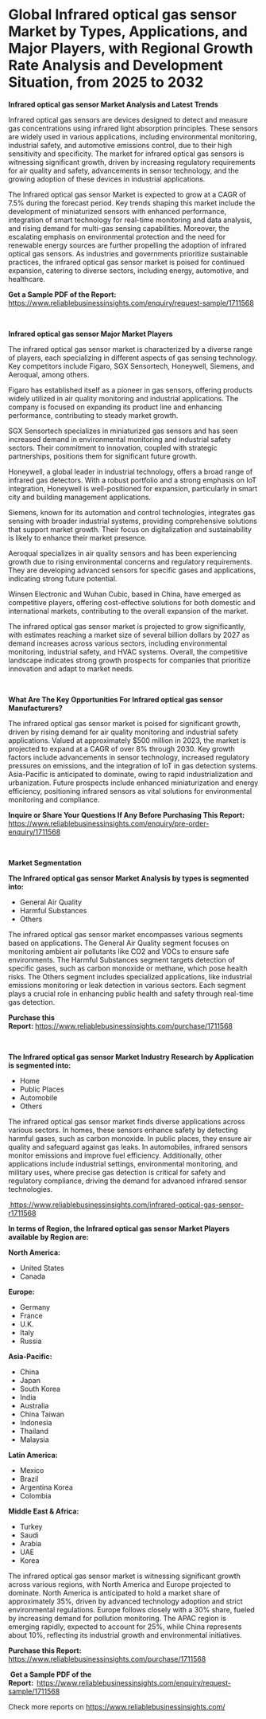 <p><h1>Global Infrared optical gas sensor Market by Types, Applications, and Major Players, with Regional Growth Rate Analysis and Development Situation, from 2025 to 2032</h1></p><p><strong>Infrared optical gas sensor Market Analysis and Latest Trends</strong></p>
<p><p>Infrared optical gas sensors are devices designed to detect and measure gas concentrations using infrared light absorption principles. These sensors are widely used in various applications, including environmental monitoring, industrial safety, and automotive emissions control, due to their high sensitivity and specificity. The market for infrared optical gas sensors is witnessing significant growth, driven by increasing regulatory requirements for air quality and safety, advancements in sensor technology, and the growing adoption of these devices in industrial applications.</p><p>The Infrared optical gas sensor Market is expected to grow at a CAGR of 7.5% during the forecast period. Key trends shaping this market include the development of miniaturized sensors with enhanced performance, integration of smart technology for real-time monitoring and data analysis, and rising demand for multi-gas sensing capabilities. Moreover, the escalating emphasis on environmental protection and the need for renewable energy sources are further propelling the adoption of infrared optical gas sensors. As industries and governments prioritize sustainable practices, the infrared optical gas sensor market is poised for continued expansion, catering to diverse sectors, including energy, automotive, and healthcare.</p></p>
<p><strong>Get a Sample PDF of the Report:&nbsp;</strong> <a href="https://www.reliablebusinessinsights.com/enquiry/request-sample/1711568?utm_campaign=39&utm_medium=2&utm_source=Github&utm_content=ia&utm_term=11012025&utm_id=infrared-optical-gas-sensor">https://www.reliablebusinessinsights.com/enquiry/request-sample/1711568</a></p>
<p>&nbsp;</p>
<p><strong>Infrared optical gas sensor Major Market Players</strong></p>
<p><p>The infrared optical gas sensor market is characterized by a diverse range of players, each specializing in different aspects of gas sensing technology. Key competitors include Figaro, SGX Sensortech, Honeywell, Siemens, and Aeroqual, among others. </p><p>Figaro has established itself as a pioneer in gas sensors, offering products widely utilized in air quality monitoring and industrial applications. The company is focused on expanding its product line and enhancing performance, contributing to steady market growth.</p><p>SGX Sensortech specializes in miniaturized gas sensors and has seen increased demand in environmental monitoring and industrial safety sectors. Their commitment to innovation, coupled with strategic partnerships, positions them for significant future growth.</p><p>Honeywell, a global leader in industrial technology, offers a broad range of infrared gas detectors. With a robust portfolio and a strong emphasis on IoT integration, Honeywell is well-positioned for expansion, particularly in smart city and building management applications.</p><p>Siemens, known for its automation and control technologies, integrates gas sensing with broader industrial systems, providing comprehensive solutions that support market growth. Their focus on digitalization and sustainability is likely to enhance their market presence.</p><p>Aeroqual specializes in air quality sensors and has been experiencing growth due to rising environmental concerns and regulatory requirements. They are developing advanced sensors for specific gases and applications, indicating strong future potential.</p><p>Winsen Electronic and Wuhan Cubic, based in China, have emerged as competitive players, offering cost-effective solutions for both domestic and international markets, contributing to the overall expansion of the market.</p><p>The infrared optical gas sensor market is projected to grow significantly, with estimates reaching a market size of several billion dollars by 2027 as demand increases across various sectors, including environmental monitoring, industrial safety, and HVAC systems. Overall, the competitive landscape indicates strong growth prospects for companies that prioritize innovation and adapt to market needs.</p></p>
<p>&nbsp;</p>
<p><strong>What Are The Key Opportunities For Infrared optical gas sensor Manufacturers?</strong></p>
<p><p>The infrared optical gas sensor market is poised for significant growth, driven by rising demand for air quality monitoring and industrial safety applications. Valued at approximately $500 million in 2023, the market is projected to expand at a CAGR of over 8% through 2030. Key growth factors include advancements in sensor technology, increased regulatory pressures on emissions, and the integration of IoT in gas detection systems. Asia-Pacific is anticipated to dominate, owing to rapid industrialization and urbanization. Future prospects include enhanced miniaturization and energy efficiency, positioning infrared sensors as vital solutions for environmental monitoring and compliance.</p></p>
<p><strong>Inquire or Share Your Questions If Any Before Purchasing This Report:</strong> <a href="https://www.reliablebusinessinsights.com/enquiry/pre-order-enquiry/1711568?utm_campaign=39&utm_medium=2&utm_source=Github&utm_content=ia&utm_term=11012025&utm_id=infrared-optical-gas-sensor">https://www.reliablebusinessinsights.com/enquiry/pre-order-enquiry/1711568</a></p>
<p>&nbsp;</p>
<p><strong>Market Segmentation</strong></p>
<p><strong>The Infrared optical gas sensor Market Analysis by types is segmented into:</strong></p>
<p><ul><li>General Air Quality</li><li>Harmful Substances</li><li>Others</li></ul></p>
<p><p>The infrared optical gas sensor market encompasses various segments based on applications. The General Air Quality segment focuses on monitoring ambient air pollutants like CO2 and VOCs to ensure safe environments. The Harmful Substances segment targets detection of specific gases, such as carbon monoxide or methane, which pose health risks. The Others segment includes specialized applications, like industrial emissions monitoring or leak detection in various sectors. Each segment plays a crucial role in enhancing public health and safety through real-time gas detection.</p></p>
<p><strong>Purchase this Report:&nbsp;</strong><a href="https://www.reliablebusinessinsights.com/purchase/1711568?utm_campaign=39&utm_medium=2&utm_source=Github&utm_content=ia&utm_term=11012025&utm_id=infrared-optical-gas-sensor">https://www.reliablebusinessinsights.com/purchase/1711568</a></p>
<p>&nbsp;</p>
<p><strong>The Infrared optical gas sensor Market Industry Research by Application is segmented into:</strong></p>
<p><ul><li>Home</li><li>Public Places</li><li>Automobile</li><li>Others</li></ul></p>
<p><p>The infrared optical gas sensor market finds diverse applications across various sectors. In homes, these sensors enhance safety by detecting harmful gases, such as carbon monoxide. In public places, they ensure air quality and safeguard against gas leaks. In automobiles, infrared sensors monitor emissions and improve fuel efficiency. Additionally, other applications include industrial settings, environmental monitoring, and military uses, where precise gas detection is critical for safety and regulatory compliance, driving the demand for advanced infrared sensor technologies.</p></p>
<p><a href="https://www.reliablebusinessinsights.com/infrared-optical-gas-sensor-r1711568?utm_campaign=39&utm_medium=2&utm_source=Github&utm_content=ia&utm_term=11012025&utm_id=infrared-optical-gas-sensor">&nbsp;https://www.reliablebusinessinsights.com/infrared-optical-gas-sensor-r1711568</a></p>
<p><strong>In terms of Region, the Infrared optical gas sensor Market Players available by Region are:</strong></p>
<p>
    <p> <strong> North America: </strong>
        <ul>
            <li>United States</li>
            <li>Canada</li>
        </ul>
        </p> 
    <p> <strong> Europe: </strong>
        <ul>
            <li>Germany</li>
            <li>France</li>
            <li>U.K.</li>
            <li>Italy</li>
            <li>Russia</li>
        </ul>
        </p> 
    <p> <strong> Asia-Pacific: </strong>
        <ul>
            <li>China</li>
            <li>Japan</li>
            <li>South Korea</li>
            <li>India</li>
            <li>Australia</li>
            <li>China Taiwan</li>
            <li>Indonesia</li>
            <li>Thailand</li>
            <li>Malaysia</li>
        </ul>
        </p> 
    <p> <strong> Latin America: </strong>
        <ul>
            <li>Mexico</li>
            <li>Brazil</li>
            <li>Argentina Korea</li>
            <li>Colombia</li>
        </ul>
        </p> 
    <p> <strong> Middle East & Africa: </strong>
        <ul>
            <li>Turkey</li>
            <li>Saudi</li>
            <li>Arabia</li>
            <li>UAE</li>
            <li>Korea</li>
        </ul>
    </p>
    </p>
<p><p>The infrared optical gas sensor market is witnessing significant growth across various regions, with North America and Europe projected to dominate. North America is anticipated to hold a market share of approximately 35%, driven by advanced technology adoption and strict environmental regulations. Europe follows closely with a 30% share, fueled by increasing demand for pollution monitoring. The APAC region is emerging rapidly, expected to account for 25%, while China represents about 10%, reflecting its industrial growth and environmental initiatives.</p></p>
<p><strong>Purchase this Report: </strong><a href="https://www.reliablebusinessinsights.com/purchase/1711568?utm_campaign=39&utm_medium=2&utm_source=Github&utm_content=ia&utm_term=11012025&utm_id=infrared-optical-gas-sensor">https://www.reliablebusinessinsights.com/purchase/1711568</a></p>
<p>&nbsp;<strong>Get a Sample PDF of the Report:&nbsp;&nbsp;</strong><a href="https://www.reliablebusinessinsights.com/enquiry/request-sample/1711568?utm_campaign=39&utm_medium=2&utm_source=Github&utm_content=ia&utm_term=11012025&utm_id=infrared-optical-gas-sensor">https://www.reliablebusinessinsights.com/enquiry/request-sample/1711568</a></p>
<p><strong></strong></p>
<p>Check more reports on <a href="https://www.reliablebusinessinsights.com/?utm_campaign=39&utm_medium=2&utm_source=Github&utm_content=ia&utm_term=11012025&utm_id=infrared-optical-gas-sensor">https://www.reliablebusinessinsights.com/</a></p>